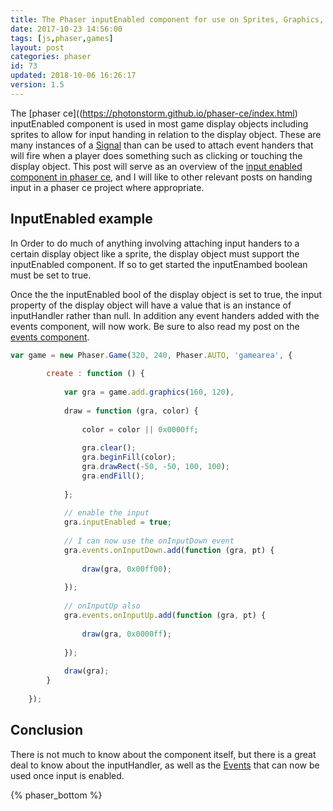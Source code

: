 ```yaml
---
title: The Phaser inputEnabled component for use on Sprites, Graphics, ect
date: 2017-10-23 14:56:00
tags: [js,phaser,games]
layout: post
categories: phaser
id: 73
updated: 2018-10-06 16:26:17
version: 1.5
---
```


The [phaser ce]((https://photonstorm.github.io/phaser-ce/index.html) inputEnabled component is used in most game display objects including sprites to allow for input handing in relation to the display object. These are many instances of a [Signal](/2018/10/04/phaser-signal/) than can be used to attach event handers that will fire when a player does something such as clicking or touching the display object. This post will serve as an overview of the [input enabled component in phaser ce](https://photonstorm.github.io/phaser-ce/Phaser.Component.InputEnabled.html), and I will like to other relevant posts on handing input in a phaser ce project where appropriate.

<!-- more -->



## InputEnabled example

In Order to do much of anything involving attaching input handers to a certain display object like a sprite, the display object must support the inputEnabled component. If so to get started the inputEnambed boolean must be set to true.

Once the the inputEnabled bool of the display object is set to true, the input property of the display object will have a value that is an instance of inputHandler rather than null. In addition any event handers added with the events component, will now work. Be sure to also read my post on the [events component](/2017/10/26/phaser-components-events/).

```js
var game = new Phaser.Game(320, 240, Phaser.AUTO, 'gamearea', {
 
        create : function () {
 
            var gra = game.add.graphics(160, 120),
 
            draw = function (gra, color) {
 
                color = color || 0x0000ff;
 
                gra.clear();
                gra.beginFill(color);
                gra.drawRect(-50, -50, 100, 100);
                gra.endFill();
 
            };
 
            // enable the input
            gra.inputEnabled = true;
 
            // I can now use the onInputDown event
            gra.events.onInputDown.add(function (gra, pt) {
 
                draw(gra, 0x00ff00);
 
            });
 
            // onInputUp also
            gra.events.onInputUp.add(function (gra, pt) {
 
                draw(gra, 0x0000ff);
 
            });
 
            draw(gra);
        }
 
    });
```

## Conclusion

There is not much to know about the component itself, but there is a great deal to know about the inputHandler, as well as the [Events](/2017/10/26/phaser-components-events/) that can now be used once input is enabled.

{% phaser_bottom %}
